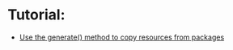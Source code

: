 # Tutorial:
- [Use the generate() method to copy resources from packages](https://docs.conan.io/2/tutorial/consuming_packages/the_flexibility_of_conanfile_py.html#use-the-generate-method-to-copy-resources-from-packages)
